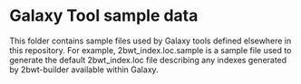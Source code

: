 Galaxy Tool sample data
=======================

This folder contains sample files used by Galaxy tools defined elsewhere
in this repository. For example, 2bwt_index.loc.sample is a sample file
used to generate the default 2bwt_index.loc file describing any
indexes generated by 2bwt-builder available within Galaxy.